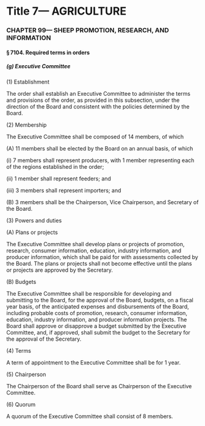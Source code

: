 
# Title 7— AGRICULTURE
### CHAPTER 99— SHEEP PROMOTION, RESEARCH, AND INFORMATION
#### § 7104. Required terms in orders
##### (g) Executive Committee

(1) Establishment

The order shall establish an Executive Committee to administer the terms and provisions of the order, as provided in this subsection, under the direction of the Board and consistent with the policies determined by the Board.

(2) Membership

The Executive Committee shall be composed of 14 members, of which

(A) 11 members shall be elected by the Board on an annual basis, of which

(i) 7 members shall represent producers, with 1 member representing each of the regions established in the order;

(ii) 1 member shall represent feeders; and

(iii) 3 members shall represent importers; and

(B) 3 members shall be the Chairperson, Vice Chairperson, and Secretary of the Board.

(3) Powers and duties

(A) Plans or projects

The Executive Committee shall develop plans or projects of promotion, research, consumer information, education, industry information, and producer information, which shall be paid for with assessments collected by the Board. The plans or projects shall not become effective until the plans or projects are approved by the Secretary.

(B) Budgets

The Executive Committee shall be responsible for developing and submitting to the Board, for the approval of the Board, budgets, on a fiscal year basis, of the anticipated expenses and disbursements of the Board, including probable costs of promotion, research, consumer information, education, industry information, and producer information projects. The Board shall approve or disapprove a budget submitted by the Executive Committee, and, if approved, shall submit the budget to the Secretary for the approval of the Secretary.

(4) Terms

A term of appointment to the Executive Committee shall be for 1 year.

(5) Chairperson

The Chairperson of the Board shall serve as Chairperson of the Executive Committee.

(6) Quorum

A quorum of the Executive Committee shall consist of 8 members.
